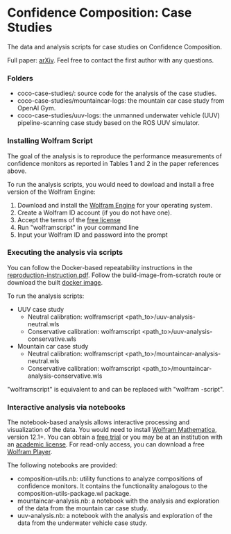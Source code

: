 # Confidence Composition: Case Studies
The data and analysis scripts for case studies on Confidence Composition.

Full paper: [arXiv](https://arxiv.org/abs/2111.03782). Feel free to contact the first author with any questions. 

### Folders

* coco-case-studies/: source code for the analysis of the case studies. 
* coco-case-studies/mountaincar-logs: the mountain car case study from OpenAI Gym. 
* coco-case-studies/uuv-logs: the unmanned underwater vehicle (UUV) pipeline-scanning case study based on the ROS UUV simulator. 

### Installing Wolfram Script

The goal of the analysis is to reproduce the performance measurements of confidence monitors as reported in Tables 1 and 2 in the paper references above.

To run the analysis scripts, you would need to dowload and install a free version of the Wolfram Engine: 

1) Download and install the [Wolfram Engine](https://www.wolfram.com/engine/) for your operating system. 
2) Create a Wolfram ID account (if you do not have one). 
3) Accept the terms of the [free license](https://www.wolfram.com/engine/free-license)
4) Run "wolframscript" in your command line
5) Input your Wolfram ID and password into the prompt

### Executing the analysis via scripts 

You can follow the Docker-based repeatability instructions in the [reproduction-instruction.pdf](./reproduction-instruction.pdf). Follow the build-image-from-scratch route or download the built [docker image](https://drive.google.com/drive/folders/1YY6M_aFl7YsUhBvdzMZTTsf-8UrVAN2e).

To run the analysis scripts: 
* UUV case study
   - Neutral calibration: wolframscript <path_to>/uuv-analysis-neutral.wls
   - Conservative calibration: wolframscript <path_to>/uuv-analysis-conservative.wls
* Mountain car case study 
   - Neutral calibration: wolframscript <path_to>/mountaincar-analysis-neutral.wls
   - Conservative calibration: wolframscript <path_to>/mountaincar-analysis-conservative.wls

"wolframscript" is equivalent to and can be replaced with "wolfram -script". 

### Interactive analysis via notebooks 

The notebook-based analysis allows interactive processing and visualization of the data. You would need to install [Wolfram Mathematica](https://www.wolfram.com/mathematica/), version 12.1+. You can obtain a [free trial](https://www.wolfram.com/mathematica/trial/) or you may be at an institution with an [academic license](https://www.wolfram.com/mathematica/pricing/colleges-universities/). For read-only access, you can download a free [Wolfram Player](https://www.wolfram.com/player/).

The following notebooks are provided: 
* composition-utils.nb: utility functions to analyze compositions of confidence monitors. It contains the functionality analogous to the composition-utils-package.wl package. 
* mountaincar-analysis.nb: a notebook with the analysis and exploration of the data from the mountain car case study. 
* uuv-analysis.nb: a notebook with the analysis and exploration of the data from the underwater vehicle case study. 

